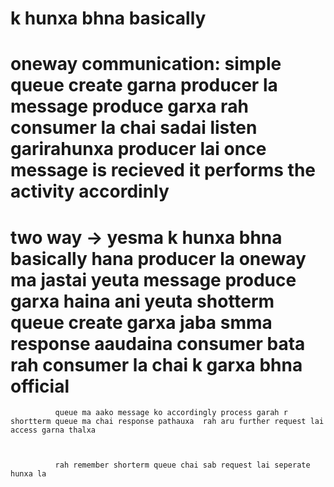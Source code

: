 # k hunxa bhna basically    
# oneway communication:  simple queue create garna  producer la message produce garxa rah consumer la chai sadai listen garirahunxa producer lai once message is recieved it performs the activity accordinly 

# two way   -> yesma k hunxa bhna basically hana  producer la oneway ma jastai yeuta message produce garxa haina ani yeuta shotterm queue create garxa jaba smma response aaudaina consumer bata rah consumer la chai k garxa bhna official
              queue ma aako message ko accordingly process garah r shortterm queue ma chai response pathauxa  rah aru further request lai access garna thalxa       



              rah remember shorterm queue chai sab request lai seperate hunxa la 
